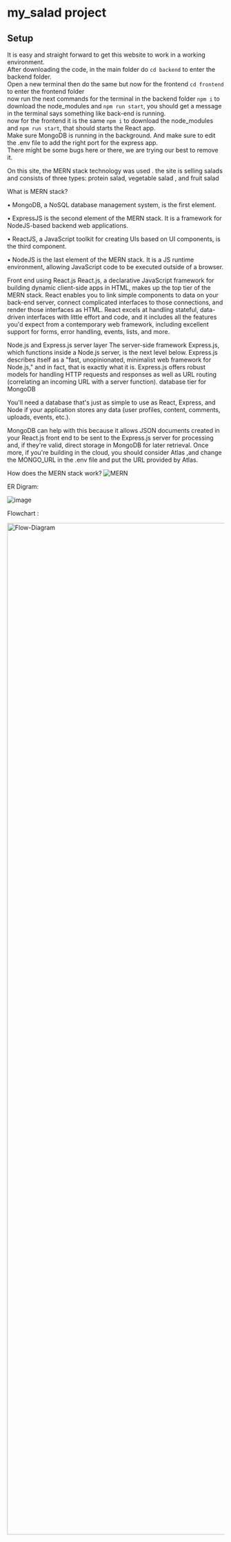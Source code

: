 # my_salad project

## Setup
It is easy and straight forward to get this website to work in a working environment. <br>
After downloading the code, in the main folder do `cd backend` to enter the backend folder. <br>
Open a new terminal then do the same but now for the frontend `cd frontend` to enter the frontend folder<br>
now run the next commands for the terminal in the backend folder `npm i` to download the node_modules and `npm run start`, you should get a message in the terminal says something like back-end is running. <br>
now for the frontend it is the same `npm i` to download the node_modules and `npm run start`, that should starts the React app.<br>
Make sure MongoDB is running in the background. And make sure to edit the .env file to add the right port for the express app. <br>
There might be some bugs here or there, we are trying our best to remove it. <br>

On this site, the MERN stack technology was used . the site is selling salads and consists of three types: protein salad, vegetable salad , and fruit salad


What is MERN stack?

•    MongoDB, a NoSQL database management system, is the first element. 

•    ExpressJS is the second element of the MERN stack. It is a framework for NodeJS-based backend web applications.

•    ReactJS, a JavaScript toolkit for creating UIs based on UI components, is the third component. 

•    NodeJS is the last element of the MERN stack. It is a JS runtime environment, allowing JavaScript code to be executed outside of a browser.

Front end using React.js
React.js, a declarative JavaScript framework for building dynamic client-side apps in HTML, makes up the top tier of the MERN stack. React enables you to link simple components to data on your back-end server, connect complicated interfaces to those connections, and render those interfaces as HTML.
React excels at handling stateful, data-driven interfaces with little effort and code, and it includes all the features you'd expect from a contemporary web framework, including excellent support for forms, error handling, events, lists, and more.

Node.js and Express.js server layer
The server-side framework Express.js, which functions inside a Node.js server, is the next level below. Express.js describes itself as a "fast, unopinionated, minimalist web framework for Node.js," and in fact, that is exactly what it is. Express.js offers robust models for handling HTTP requests and responses as well as URL routing (correlating an incoming URL with a server function).
database tier for MongoDB

You'll need a database that's just as simple to use as React, Express, and Node if your application stores any data (user profiles, content, comments, uploads, events, etc.).

MongoDB can help with this because it allows JSON documents created in your React.js front end to be sent to the Express.js server for processing and, if they're valid, direct storage in MongoDB for later retrieval. Once more, if you're building in the cloud, you should consider Atlas ,and change the MONGO_URL in the .env file and put the URL provided by Atlas.


How does the MERN stack work?
![MERN](https://github.com/sultankhaled9/my_salad/assets/50848447/241f5578-d5ae-4146-b65b-5ea4195f4d57)


ER Digram:

![image](https://github.com/sultankhaled9/my_salad/assets/50848447/2aa16cf0-4bc7-48c2-8688-addd397749ea)





Flowchart :

<img width="2345" alt="Flow-Diagram" src="https://github.com/sultankhaled9/my_salad/assets/50848447/333d1d85-e02a-413c-b41e-d1c85da3efeb">

